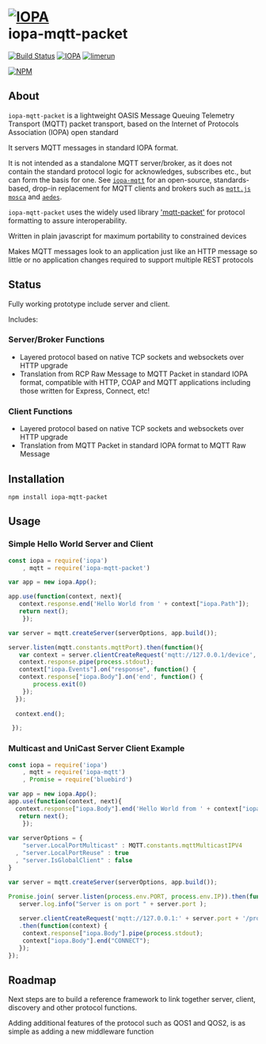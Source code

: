 # [![IOPA](http://iopa.io/iopa.png)](http://iopa.io)<br> iopa-mqtt-packet

[![Build Status](https://api.shippable.com/projects/55e613a61895ca4474115e05/badge?branchName=master)](https://app.shippable.com/projects/55e613a61895ca4474115e05) 
[![IOPA](https://img.shields.io/badge/iopa-middleware-99cc33.svg?style=flat-square)](http://iopa.io)
[![limerun](https://img.shields.io/badge/limerun-certified-3399cc.svg?style=flat-square)](https://nodei.co/npm/limerun/)

[![NPM](https://nodei.co/npm/iopa-mqtt-packet.png?downloads=true)](https://nodei.co/npm/iopa-mqtt-packet/)

## About
`iopa-mqtt-packet` is a lightweight OASIS Message Queuing Telemetry Transport (MQTT) packet transport, based on the Internet of Protocols Association (IOPA) open standard  

It servers MQTT messages in standard IOPA format.

It is not intended as a standalone MQTT server/broker, as it does not contain the standard protocol logic for acknowledges, subscribes etc., but can form the basis for one.  See [`iopa-mqtt`](https://github.com/iopa-source/iopa-mqtt) for an open-source, standards-based, drop-in replacement for MQTT clients and brokers such as [`mqtt.js`](https://github.com/mqttjs/MQTT.js) [`mosca`](https://github.com/mcollina/mosca) and [`aedes`](https://github.com/mcollina/aedes).

`iopa-mqtt-packet` uses the widely used library ['mqtt-packet'](https://github.com/mqttjs/mqtt-packet) for protocol formatting to assure interoperability.

Written in plain javascript for maximum portability to constrained devices

Makes MQTT messages look to an application just like an HTTP message so little or no application changes required to support multiple REST protocols

## Status

Fully working prototype include server and client.

Includes:

### Server/Broker Functions

  * Layered protocol based on native TCP sockets and websockets over HTTP upgrade
  * Translation from RCP Raw Message to MQTT Packet in standard IOPA format, compatible with HTTP, COAP and MQTT applications including those written for Express, Connect, etc!
    
### Client Functions
  * Layered protocol based on native TCP sockets and websockets over HTTP upgrade
  * Translation from MQTT Packet in standard IOPA format to MQTT Raw Message
 
## Installation

    npm install iopa-mqtt-packet

## Usage
    
### Simple Hello World Server and Client
``` js
const iopa = require('iopa')
    , mqtt = require('iopa-mqtt-packet')      

var app = new iopa.App();

app.use(function(context, next){
   context.response.end('Hello World from ' + context["iopa.Path"]);
   return next();
    });

var server = mqtt.createServer(serverOptions, app.build());

server.listen(mqtt.constants.mqttPort).then(function(){
   var context = server.clientCreateRequest('mqtt://127.0.0.1/device', "CONNECT");
   context.response.pipe(process.stdout);
   context["iopa.Events"].on("response", function() {
   context.response["iopa.Body"].on('end', function() {
       process.exit(0)
    });
  });
  
  context.end();

 });

``` 

### Multicast and UniCast Server Client Example
``` js
const iopa = require('iopa')
    , mqtt = require('iopa-mqtt')      
    , Promise = require('bluebird')

var app = new iopa.App();
app.use(function(context, next){
  context.response["iopa.Body"].end('Hello World from ' + context["iopa.Path"]);
   return next();
    });
    
var serverOptions = {
    "server.LocalPortMulticast" : MQTT.constants.mqttMulticastIPV4
  , "server.LocalPortReuse" : true
  , "server.IsGlobalClient" : false
}

var server = mqtt.createServer(serverOptions, app.build());

Promise.join( server.listen(process.env.PORT, process.env.IP)).then(function(){
   server.log.info("Server is on port " + server.port );
  
   server.clientCreateRequest('mqtt://127.0.0.1:' + server.port + '/projector', "GET")
   .then(function(context) {
    context.response["iopa.Body"].pipe(process.stdout);
    context["iopa.Body"].end("CONNECT");
   });
});
``` 
  
## Roadmap

Next steps are to build a reference framework to link together server, client, discovery and other protocol functions.

Adding additional features of the protocol such as QOS1 and QOS2, is as simple as adding a new middleware function 
  

 